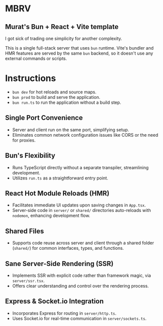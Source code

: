 # MBRV
## Murat's Bun + React + Vite template

I got sick of trading one simplicity for another complexity.

This is a single full-stack server that uses `bun` runtime. Vite's bundler and HMR features are served by the same `bun` backend, so it doesn't use any external commands or scripts.

# Instructions
- `bun dev` for hot reloads and source maps.
- `bun prod` to build and serve the application.
- `bun run.ts` to run the application without a build step.


## Single Port Convenience
- Server and client run on the same port, simplifying setup.
- Eliminates common network configuration issues like CORS or the need for proxies.

## Bun's Flexibility
- Runs TypeScript directly without a separate transpiler, streamlining development.
- Utilizes `run.ts` as a straightforward entry point.

## React Hot Module Reloads (HMR)
- Facilitates immediate UI updates upon saving changes in `App.tsx`.
- Server-side code in `server/` or `shared/` directories auto-reloads with `nodemon`, enhancing development flow.

## Shared Files
- Supports code reuse across server and client through a shared folder (`shared/`) for common interfaces, types, and functions.

## Sane Server-Side Rendering (SSR)
- Implements SSR with explicit code rather than framework magic, via `server/ssr.tsx`.
- Offers clear understanding and control over the rendering process.

## Express & Socket.io Integration
- Incorporates Express for routing in `server/http.ts`.
- Uses Socket.io for real-time communication in `server/sockets.ts`.
